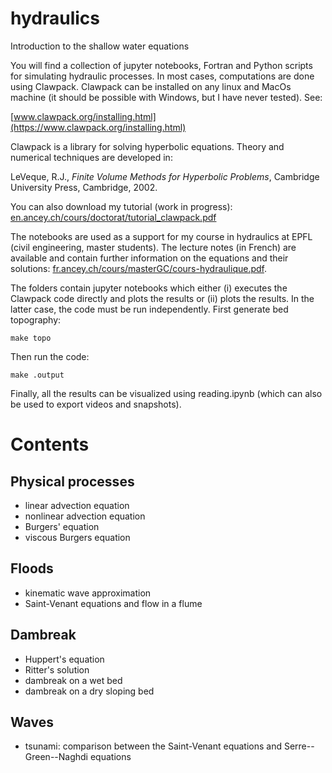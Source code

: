 # hydraulics
Introduction to the shallow water equations

You will find a collection of jupyter notebooks, Fortran and Python scripts for simulating hydraulic processes. In most cases, computations are done using Clawpack. Clawpack can be installed on any linux and MacOs machine (it should be possible with Windows, but I have never tested). See:

[www.clawpack.org/installing.html](https://www.clawpack.org/installing.html)

Clawpack is a library for solving hyperbolic equations. Theory and numerical techniques are developed in:

LeVeque, R.J., *Finite Volume Methods for Hyperbolic Problems*, Cambridge University Press, Cambridge, 2002.

You can also download my tutorial (work in progress):
[en.ancey.ch/cours/doctorat/tutorial_clawpack.pdf](http://en.ancey.ch/cours/doctorat/tutorial_clawpack.pdf)

The notebooks are used as a support for my course in hydraulics at EPFL (civil engineering, master students). The lecture notes (in French) are available and contain further information on the equations and their solutions: [fr.ancey.ch/cours/masterGC/cours-hydraulique.pdf](http://fr.ancey.ch/cours/masterGC/cours-hydraulique.pdf).

The folders contain jupyter notebooks which either (i) executes the Clawpack code directly and plots the results or (ii) plots the results. In the latter case, the code must be run independently. First generate bed topography:

    make topo

Then run the code:

    make .output
Finally, all the results can be visualized using reading.ipynb (which can also be used to export videos and snapshots).

# Contents
## Physical processes
* linear advection equation
* nonlinear advection equation
* Burgers' equation
* viscous Burgers equation

## Floods
* kinematic wave approximation
* Saint-Venant equations and flow in a flume
  
## Dambreak
* Huppert's equation
* Ritter's solution
* dambreak on a wet bed
* dambreak on a dry sloping bed
  
## Waves
* tsunami: comparison between the Saint-Venant equations and Serre--Green--Naghdi equations

